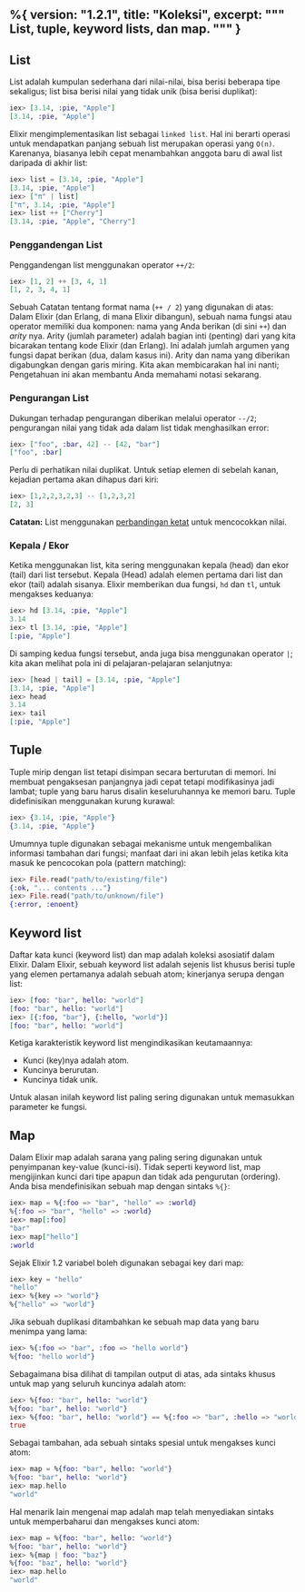 %{
  version: "1.2.1",
  title: "Koleksi",
  excerpt: """
  List, tuple, keyword lists, dan map.
  """
}
---

## List

List adalah kumpulan sederhana dari nilai-nilai, bisa berisi beberapa tipe sekaligus; list bisa berisi nilai yang tidak unik (bisa berisi duplikat):

```elixir
iex> [3.14, :pie, "Apple"]
[3.14, :pie, "Apple"]
```

Elixir mengimplementasikan list sebagai `linked list`. Hal ini berarti operasi untuk mendapatkan panjang sebuah list merupakan operasi yang `O(n)`.  Karenanya, biasanya lebih cepat menambahkan anggota baru di awal list daripada di akhir list:

```elixir
iex> list = [3.14, :pie, "Apple"]
[3.14, :pie, "Apple"]
iex> ["π" | list]
["π", 3.14, :pie, "Apple"]
iex> list ++ ["Cherry"]
[3.14, :pie, "Apple", "Cherry"]
```


### Penggandengan List

Penggandengan list menggunakan operator `++/2`:

```elixir
iex> [1, 2] ++ [3, 4, 1]
[1, 2, 3, 4, 1]
```

Sebuah Catatan tentang format nama (`++ / 2`) yang digunakan di atas: Dalam Elixir (dan Erlang, di mana Elixir dibangun), sebuah nama fungsi atau operator memiliki dua komponen: nama yang Anda berikan (di sini `++`) dan _arity_ nya. Arity (jumlah parameter) adalah bagian inti (penting) dari yang kita bicarakan tentang kode Elixir (dan Erlang). Ini adalah jumlah argumen yang fungsi dapat berikan (dua, dalam kasus ini). Arity dan nama yang diberikan digabungkan dengan garis miring. Kita akan membicarakan hal ini nanti; Pengetahuan ini akan membantu Anda memahami notasi sekarang.

### Pengurangan List

Dukungan terhadap pengurangan diberikan melalui operator `--/2`; pengurangan nilai yang tidak ada dalam list tidak menghasilkan error:

```elixir
iex> ["foo", :bar, 42] -- [42, "bar"]
["foo", :bar]
```

Perlu di perhatikan nilai duplikat. Untuk setiap elemen di sebelah kanan, kejadian pertama akan dihapus dari kiri:

```elixir
iex> [1,2,2,3,2,3] -- [1,2,3,2]
[2, 3]
```

**Catatan:** List menggunakan [perbandingan ketat](../basics/#perbandingan) untuk mencocokkan nilai.

### Kepala / Ekor

Ketika menggunakan list, kita sering menggunakan kepala (head) dan ekor (tail) dari list tersebut. Kepala (Head) adalah elemen pertama dari list dan ekor (tail) adalah sisanya. Elixir memberikan dua fungsi, `hd` dan `tl`, untuk mengakses keduanya:

```elixir
iex> hd [3.14, :pie, "Apple"]
3.14
iex> tl [3.14, :pie, "Apple"]
[:pie, "Apple"]
```

Di samping kedua fungsi tersebut, anda juga bisa menggunakan operator `|`; kita akan melihat pola ini di pelajaran-pelajaran selanjutnya:

```elixir
iex> [head | tail] = [3.14, :pie, "Apple"]
[3.14, :pie, "Apple"]
iex> head
3.14
iex> tail
[:pie, "Apple"]
```

## Tuple

Tuple mirip dengan list tetapi disimpan secara berturutan di memori. Ini membuat pengaksesan panjangnya jadi cepat tetapi modifikasinya jadi lambat; tuple yang baru harus disalin keseluruhannya ke memori baru. Tuple didefinisikan menggunakan kurung kurawal:

```elixir
iex> {3.14, :pie, "Apple"}
{3.14, :pie, "Apple"}
```

Umumnya tuple digunakan sebagai mekanisme untuk mengembalikan informasi tambahan dari fungsi; manfaat dari ini akan lebih jelas ketika kita masuk ke pencocokan pola (pattern matching):

```elixir
iex> File.read("path/to/existing/file")
{:ok, "... contents ..."}
iex> File.read("path/to/unknown/file")
{:error, :enoent}
```

## Keyword list

Daftar kata kunci (keyword list) dan map adalah koleksi asosiatif dalam Elixir. Dalam Elixir, sebuah keyword list adalah sejenis list khusus berisi tuple yang elemen pertamanya adalah sebuah atom; kinerjanya serupa dengan list:

```elixir
iex> [foo: "bar", hello: "world"]
[foo: "bar", hello: "world"]
iex> [{:foo, "bar"}, {:hello, "world"}]
[foo: "bar", hello: "world"]
```

Ketiga karakteristik keyword list mengindikasikan keutamaannya:

+ Kunci (key)nya adalah atom.
+ Kuncinya berurutan.
+ Kuncinya tidak unik.

Untuk alasan inilah keyword list paling sering digunakan untuk memasukkan parameter ke fungsi.

## Map

Dalam Elixir map adalah sarana yang paling sering digunakan untuk penyimpanan key-value (kunci-isi). Tidak seperti keyword list, map mengijinkan kunci dari tipe apapun dan tidak ada pengurutan (ordering). Anda bisa mendefinisikan sebuah map dengan sintaks `%{}`:

```elixir
iex> map = %{:foo => "bar", "hello" => :world}
%{:foo => "bar", "hello" => :world}
iex> map[:foo]
"bar"
iex> map["hello"]
:world
```

Sejak Elixir 1.2 variabel boleh digunakan sebagai key dari map:

```elixir
iex> key = "hello"
"hello"
iex> %{key => "world"}
%{"hello" => "world"}
```

Jika sebuah duplikasi ditambahkan ke sebuah map data yang baru menimpa yang lama:

```elixir
iex> %{:foo => "bar", :foo => "hello world"}
%{foo: "hello world"}
```

Sebagaimana bisa dilihat di tampilan output di atas, ada sintaks khusus untuk map yang seluruh kuncinya adalah atom:

```elixir
iex> %{foo: "bar", hello: "world"}
%{foo: "bar", hello: "world"}
iex> %{foo: "bar", hello: "world"} == %{:foo => "bar", :hello => "world"}
true
```

Sebagai tambahan, ada sebuah sintaks spesial untuk mengakses kunci atom:

```elixir
iex> map = %{foo: "bar", hello: "world"}
%{foo: "bar", hello: "world"}
iex> map.hello
"world"
```

Hal menarik lain mengenai map adalah map telah menyediakan sintaks untuk memperbaharui dan mengakses kunci atom:

```elixir
iex> map = %{foo: "bar", hello: "world"}
%{foo: "bar", hello: "world"}
iex> %{map | foo: "baz"}
%{foo: "baz", hello: "world"}
iex> map.hello
"world"
```

